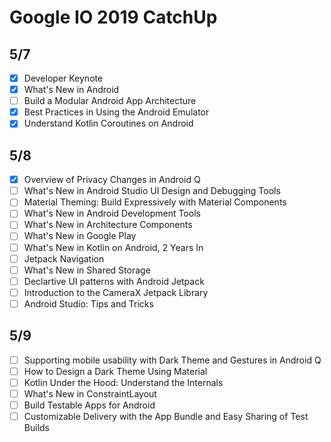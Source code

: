 # Google IO 2019 CatchUp

## 5/7

- [x] Developer Keynote
- [x] What's New in Android
- [ ] Build a Modular Android App Architecture
- [x] Best Practices in Using the Android Emulator
- [x] Understand Kotlin Coroutines on Android

## 5/8

- [x] Overview of Privacy Changes in Android Q
- [ ] What's New in Android Studio UI Design and Debugging Tools
- [ ] Material Theming: Build Expressively with Material Components
- [ ] What's New in Android Development Tools
- [ ] What's New in Architecture Components
- [ ] What's New in Google Play
- [ ] What's New in Kotlin on Android, 2 Years In
- [ ] Jetpack Navigation
- [ ] What's New in Shared Storage
- [ ] Declartive UI patterns with Android Jetpack
- [ ] Introduction to the CameraX Jetpack Library
- [ ] Android Studio: Tips and Tricks

## 5/9

- [ ] Supporting mobile usability with Dark Theme and Gestures in Android Q
- [ ] How to Design a Dark Theme Using Material
- [ ] Kotlin Under the Hood: Understand the Internals
- [ ] What's New in ConstraintLayout
- [ ] Build Testable Apps for Android
- [ ] Customizable Delivery with the App Bundle and Easy Sharing of Test Builds
